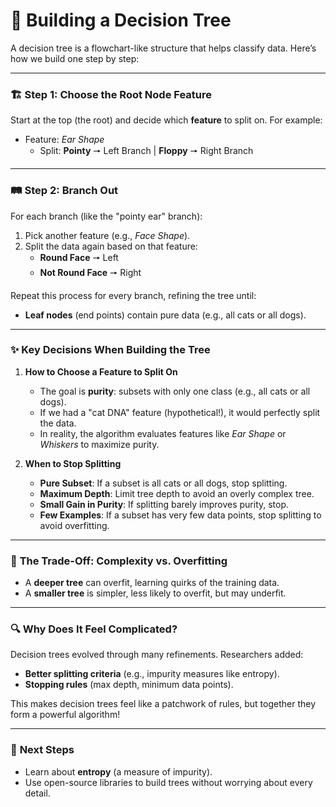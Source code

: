 # 🌳 **Building a Decision Tree**

A decision tree is a flowchart-like structure that helps classify data. Here’s how we build one step by step:

---

### 🏗️ **Step 1: Choose the Root Node Feature**

Start at the top (the root) and decide which **feature** to split on. For example:

- Feature: _Ear Shape_
    - Split: **Pointy** 🠖 Left Branch | **Floppy** 🠖 Right Branch

---

### 🛤️ **Step 2: Branch Out**

For each branch (like the "pointy ear" branch):

1. Pick another feature (e.g., _Face Shape_).
2. Split the data again based on that feature:
    - **Round Face** 🠖 Left
    - **Not Round Face** 🠖 Right

Repeat this process for every branch, refining the tree until:

- **Leaf nodes** (end points) contain pure data (e.g., all cats or all dogs).

---

### ✨ **Key Decisions When Building the Tree**

1. **How to Choose a Feature to Split On**
    
    - The goal is **purity**: subsets with only one class (e.g., all cats or all dogs).
    - If we had a "cat DNA" feature (hypothetical!), it would perfectly split the data.
    - In reality, the algorithm evaluates features like _Ear Shape_ or _Whiskers_ to maximize purity.
2. **When to Stop Splitting**
    
    - **Pure Subset**: If a subset is all cats or all dogs, stop splitting.
    - **Maximum Depth**: Limit tree depth to avoid an overly complex tree.
    - **Small Gain in Purity**: If splitting barely improves purity, stop.
    - **Few Examples**: If a subset has very few data points, stop splitting to avoid overfitting.

---

### 🧠 **The Trade-Off: Complexity vs. Overfitting**

- A **deeper tree** can overfit, learning quirks of the training data.
- A **smaller tree** is simpler, less likely to overfit, but may underfit.

---

### 🔍 **Why Does It Feel Complicated?**

Decision trees evolved through many refinements. Researchers added:

- **Better splitting criteria** (e.g., impurity measures like entropy).
- **Stopping rules** (max depth, minimum data points).

This makes decision trees feel like a patchwork of rules, but together they form a powerful algorithm!

---

### 🚩 **Next Steps**

- Learn about **entropy** (a measure of impurity).
- Use open-source libraries to build trees without worrying about every detail.